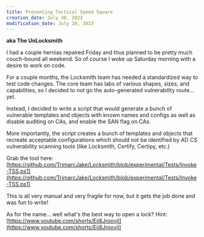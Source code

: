 ```yaml
---
title: Presenting Tactical Speed Square
creation_date: July 30, 2023
modification_date: July 30, 2023
---
```

**aka The UnLocksmith**

I had a couple hernias repaired Friday and thus planned to be pretty much couch-bound all weekend. So of course I woke up Saturday morning with a desire to work on code. 

For a couple months, the Locksmith team has needed a standardized way to test code changes. The core team has labs of various shapes, sizes, and capabilities, so I decided to not go the auto-generated vulnerability route… yet. 

Instead, I decided to write a script that would generate a bunch of vulnerable templates and objects with known names and configs as well as disable auditing on CAs, and enable the SAN flag on CAs. 

More importantly, the script creates a bunch of templates and objects that recreate acceptable configurations which should not be identified by AD CS vulnerability scanning tools (like Locksmith, Certify, Certipy, etc.)

Grab the tool here: [https://github.com/TrimarcJake/Locksmith/blob/experimental/Tests/Invoke-TSS.ps1](https://github.com/TrimarcJake/Locksmith/blob/experimental/Tests/Invoke-TSS.ps1)

This is all very manual and very fragile for now, but it gets the job done and was fun to write!

As for the name… well what's the best way to open a lock? Hint: [https://www.youtube.com/shorts/Eii8JroovjI](https://www.youtube.com/shorts/Eii8JroovjI)
